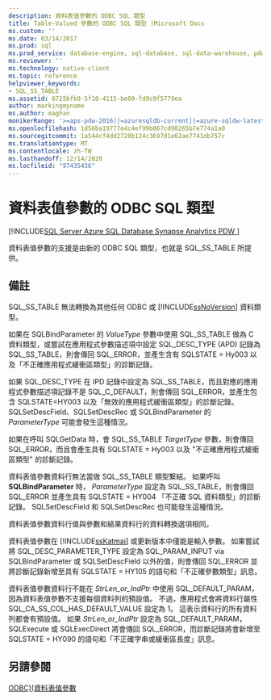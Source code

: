 ```yaml
---
description: 資料表值參數的 ODBC SQL 類型
title: Table-Valued 參數的 ODBC SQL 類型 |Microsoft Docs
ms.custom: ''
ms.date: 03/14/2017
ms.prod: sql
ms.prod_service: database-engine, sql-database, sql-data-warehouse, pdw
ms.reviewer: ''
ms.technology: native-client
ms.topic: reference
helpviewer_keywords:
- SQL_SS_TABLE
ms.assetid: 6725bfb9-5f10-4115-be09-fd9c9f5779ea
author: markingmyname
ms.author: maghan
monikerRange: '>=aps-pdw-2016||=azuresqldb-current||=azure-sqldw-latest||>=sql-server-2016||>=sql-server-linux-2017||=azuresqldb-mi-current'
ms.openlocfilehash: 1d56ba19777e4c4ef99b067cd98265b7e774a1a0
ms.sourcegitcommit: 1a544cf4dd2720b124c3697d1e62ae7741db757c
ms.translationtype: MT
ms.contentlocale: zh-TW
ms.lasthandoff: 12/14/2020
ms.locfileid: "97435436"
---
```

# <a name="odbc-sql-type-for-table-valued-parameters"></a>資料表值參數的 ODBC SQL 類型
[!INCLUDE[SQL Server Azure SQL Database Synapse Analytics PDW ](../../includes/applies-to-version/sql-asdb-asdbmi-asa-pdw.md)]

  資料表值參數的支援是由新的 ODBC SQL 類型，也就是 SQL_SS_TABLE 所提供。  
  
## <a name="remarks"></a>備註  
 SQL_SS_TABLE 無法轉換為其他任何 ODBC 或 [!INCLUDE[ssNoVersion](../../includes/ssnoversion-md.md)] 資料類型。  
  
 如果在 SQLBindParameter 的 *ValueType* 參數中使用 SQL_SS_TABLE 做為 C 資料類型，或嘗試在應用程式參數描述項中設定 SQL_DESC_TYPE (APD) 記錄為 SQL_SS_TABLE，則會傳回 SQL_ERROR，並產生含有 SQLSTATE = Hy003 以及「不正確應用程式緩衝區類型」的診斷記錄。  
  
 如果 SQL_DESC_TYPE 在 IPD 記錄中設定為 SQL_SS_TABLE，而且對應的應用程式參數描述項記錄不是 SQL_C_DEFAULT，則會傳回 SQL_ERROR，並產生包含 SQLSTATE=HY003 以及「無效的應用程式緩衝區類型」的診斷記錄。 SQLSetDescField、SQLSetDescRec 或 SQLBindParameter 的 *ParameterType* 可能會發生這種情況。  
  
 如果在呼叫 SQLGetData 時，會 SQL_SS_TABLE *TargetType* 參數，則會傳回 SQL_ERROR，而且會產生具有 SQLSTATE = Hy003 以及 "不正確應用程式緩衝區類型" 的診斷記錄。  
  
 資料表值參數資料行無法當做 SQL_SS_TABLE 類型繫結。 如果呼叫 **SQLBindParameter** 時， *ParameterType* 設定為 SQL_SS_TABLE，則會傳回 SQL_ERROR 並產生具有 SQLSTATE = HY004 「不正確 SQL 資料類型」的診斷記錄。 SQLSetDescField 和 SQLSetDescRec 也可能發生這種情況。  
  
 資料表值參數資料行值與參數和結果資料行的資料轉換選項相同。  
  
 資料表值參數在 [!INCLUDE[ssKatmai](../../includes/sskatmai-md.md)] 或更新版本中僅能是輸入參數。 如果嘗試將 SQL_DESC_PARAMETER_TYPE 設定為 SQL_PARAM_INPUT via SQLBindParameter 或 SQLSetDescField 以外的值，則會傳回 SQL_ERROR 並將診斷記錄新增至具有 SQLSTATE = HY105 的語句和「不正確參數類型」訊息。  
  
 資料表值參數資料行不能在 *StrLen_or_IndPtr* 中使用 SQL_DEFAULT_PARAM，因為資料表值參數不支援每個資料列的預設值。 不過，應用程式會將資料行屬性 SQL_CA_SS_COL_HAS_DEFAULT_VALUE 設定為 1。 這表示資料行的所有資料列都會有預設值。 如果 *StrLen_or_IndPtr* 設定為 SQL_DEFAULT_PARAM，SQLExecute 或 SQLExecDirect 將會傳回 SQL_ERROR，而診斷記錄將會新增至 SQLSTATE = HY090 的語句和「不正確字串或緩衝區長度」訊息。  
  
## <a name="see-also"></a>另請參閱  
 [ODBC&#41;&#40;資料表值參數 ](../../relational-databases/native-client-odbc-table-valued-parameters/table-valued-parameters-odbc.md)  
  
  
